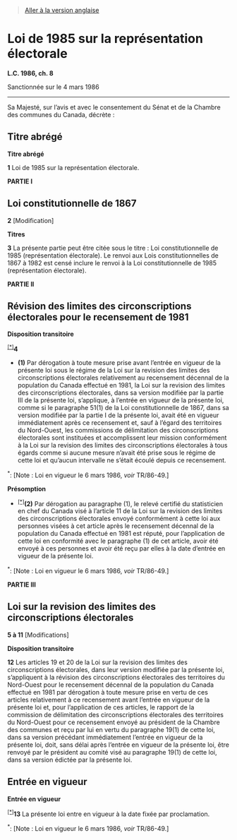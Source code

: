 > [Aller à la version anglaise](/en/Acts/Statutes%20of%20Canada/1986/c.%208.md)

# Loi de 1985 sur la représentation électorale

**L.C. 1986, ch. 8**


Sanctionnée sur le 4 mars 1986

----------



Sa Majesté, sur l’avis et avec le consentement du Sénat et de la Chambre des communes du Canada, décrète :






## Titre abrégé



**Titre abrégé**

**1** Loi de 1985 sur la représentation électorale.




**PARTIE I** 
## Loi constitutionnelle de 1867


**2** [Modification]




**Titres**

**3** La présente partie peut être citée sous le titre : Loi constitutionnelle de 1985 (représentation électorale). Le renvoi aux Lois constitutionnelles de 1867 à 1982 est censé inclure le renvoi à la Loi constitutionnelle de 1985 (représentation électorale).




**PARTIE II** 
## Révision des limites des circonscriptions électorales pour le recensement de 1981



**Disposition transitoire**

<sup><a href='#R-5.6_fr_1'>[*]</a></sup>**4** 

- **(1)** Par dérogation à toute mesure prise avant l’entrée en vigueur de la présente loi sous le régime de la Loi sur la revision des limites des circonscriptions électorales relativement au recensement décennal de la population du Canada effectué en 1981, la Loi sur la revision des limites des circonscriptions électorales, dans sa version modifiée par la partie III de la présente loi, s’applique, à l’entrée en vigueur de la présente loi, comme si le paragraphe 51(1) de la Loi constitutionnelle de 1867, dans sa version modifiée par la partie I de la présente loi, avait été en vigueur immédiatement après ce recensement et, sauf à l’égard des territoires du Nord-Ouest, les commissions de délimitation des circonscriptions électorales sont instituées et accomplissent leur mission conformément à la Loi sur la revision des limites des circonscriptions électorales à tous égards comme si aucune mesure n’avait été prise sous le régime de cette loi et qu’aucun intervalle ne s’était écoulé depuis ce recensement.

<a name='R-5.6_fr_1'><sup>*</sup></a>: [Note : Loi en vigueur le 6 mars 1986, *voir* TR/86-49.]<br />

**Présomption**

- <sup><a href='#R-5.6_fr_2'>[*]</a></sup>**(2)** Par dérogation au paragraphe (1), le relevé certifié du statisticien en chef du Canada visé à l’article 11 de la Loi sur la revision des limites des circonscriptions électorales envoyé conformément à cette loi aux personnes visées à cet article après le recensement décennal de la population du Canada effectué en 1981 est réputé, pour l’application de cette loi en conformité avec le paragraphe (1) de cet article, avoir été envoyé à ces personnes et avoir été reçu par elles à la date d’entrée en vigueur de la présente loi.

<a name='R-5.6_fr_2'><sup>*</sup></a>: [Note : Loi en vigueur le 6 mars 1986, *voir* TR/86-49.]<br />




**PARTIE III** 
## Loi sur la revision des limites des circonscriptions électorales


**5 à 11** [Modifications]




**Disposition transitoire**

**12** Les articles 19 et 20 de la Loi sur la revision des limites des circonscriptions électorales, dans leur version modifiée par la présente loi, s’appliquent à la révision des circonscriptions électorales des territoires du Nord-Ouest pour le recensement décennal de la population du Canada effectué en 1981 par dérogation à toute mesure prise en vertu de ces articles relativement à ce recensement avant l’entrée en vigueur de la présente loi et, pour l’application de ces articles, le rapport de la commission de délimitation des circonscriptions électorales des territoires du Nord-Ouest pour ce recensement envoyé au président de la Chambre des communes et reçu par lui en vertu du paragraphe 19(1) de cette loi, dans sa version précédant immédiatement l’entrée en vigueur de la présente loi, doit, sans délai après l’entrée en vigueur de la présente loi, être renvoyé par le président au comité visé au paragraphe 19(1) de cette loi, dans sa version édictée par la présente loi.




## Entrée en vigueur



**Entrée en vigueur**

<sup><a href='#R-5.6_fr_3'>[*]</a></sup>**13** La présente loi entre en vigueur à la date fixée par proclamation.

<a name='R-5.6_fr_3'><sup>*</sup></a>: [Note : Loi en vigueur le 6 mars 1986, *voir* TR/86-49.]<br />


